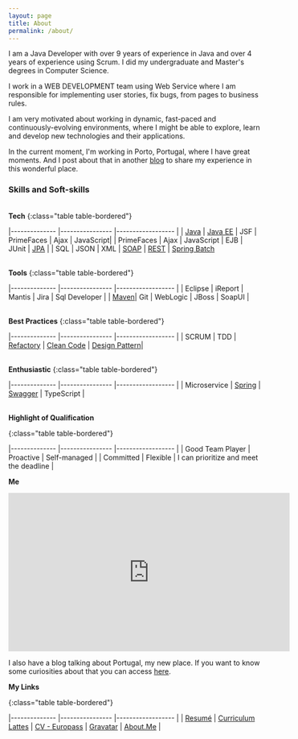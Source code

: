 ```yaml
---
layout: page
title: About
permalink: /about/
---
```


I am a Java Developer with over 9 years of experience in Java and over 4 years of experience using Scrum. I did my undergraduate and Master's degrees in Computer Science.

I work in a WEB DEVELOPMENT team using Web Service where I am responsible for implementing user stories, fix bugs, from pages to business rules.

I am very motivated about working in dynamic, fast-paced and continuously-evolving environments, where I might be able to explore, learn and develop new technologies and their applications.

In the current moment, I'm working in Porto, Portugal, where I have great moments. And I post about that in another [blog](https://biaintech.wordpress.com/category/portugal/) to share my experience in this wonderful place.

<h3>Skills and Soft-skills</h3>

<br/><b>Tech</b>
{:class="table table-bordered"}

|-------------- |----------------   |------------------ |
| [Java](https://fabiana2611.github.io/java/enhancements) | [Java EE](https://biaintech.wordpress.com/2018/08/15/javaee/)  | JSF | PrimeFaces | Ajax | JavaScript|
| PrimeFaces | Ajax | JavaScript | EJB     | JUnit     | [JPA](https://biaintech.wordpress.com/2018/09/04/jpa/) |
| SQL     |  JSON    |   XML  | [SOAP](https://biaintech.wordpress.com/2019/05/01/ws-soap/) | [REST](https://fabiana2611.github.io/webservice/rest) | [Spring Batch](https://fabiana2611.github.io/spring/springbatch)

<br/><b>Tools</b>
{:class="table table-bordered"}

|-------------- |----------------   |------------------ |
| Eclipse | iReport  | Mantis | Jira | Sql Developer |
| [Maven](https://biaintech.wordpress.com/2018/11/14/maven/)| Git | WebLogic | JBoss | SoapUI     |

<br/><b>Best Practices</b>
{:class="table table-bordered"}

|-------------- |----------------   |------------------ |
| SCRUM | TDD  | [Refactory](https://biaintech.wordpress.com/2018/09/18/s-o-l-i-d-principles/) | [Clean Code](https://biaintech.wordpress.com/2018/09/12/clean-code/) | [Design Pattern](https://fabiana2611.github.io/bestpractice/design-pattern)|

<br/><b>Enthusiastic</b>
{:class="table table-bordered"}

|-------------- |----------------   |------------------ |
| Microservice  | [Spring](https://biaintech.wordpress.com/2018/11/25/spring-ecosystem/) | [Swagger](https://biaintech.wordpress.com/2018/08/15/swagger/) | TypeScript |

<br/><b>Highlight of Qualification</b>

{:class="table table-bordered"}

|-------------- |----------------   |------------------ |
| Good Team Player          | Proactive             | Self-managed   |
| Committed     | Flexible     | I can prioritize and meet the deadline    |


<b>Me</b>
<center>
  <iframe width="560" height="315" src="https://www.youtube.com/embed/nnzLFoXY7Mc" frameborder="0" allow="accelerometer; autoplay; encrypted-media; gyroscope; picture-in-picture" allowfullscreen></iframe>
</center>  

I also have a blog talking about Portugal, my new place. If you want to know some curiosities about that you can access [here](https://bianoporto.wordpress.com/).

<b>My Links</b>

{:class="table table-bordered"}

|-------------- |----------------   |------------------ |
| [Resumé](https://docs.google.com/document/d/1CUdn7kem-nT5xuB3Fi9kSNt3LK8hlu2Fh3A9jhSCmXU/edit?usp=sharing) | [Curriculum Lattes](http://lattes.cnpq.br/7549888781032556) | [CV - Europass](https://drive.google.com/open?id=1Mwl2Z1Pt7DU1a7Lj6xQV57hc-l39lKcD) | [Gravatar](https://pt.gravatar.com/biafreire2611)   | [About.Me](https://about.me/fabianafreiredearaujo)  |


[jekyll-organization]: https://github.com/jekyll
